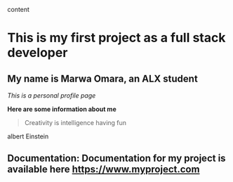 content
# This is my first project as a full stack developer

## My name is Marwa Omara, an ALX student

*This is a personal profile page*

**Here are some information about me**

> Creativity is intelligence having fun 

<p>albert Einstein</p>

## Documentation: Documentation for my project is available here https://www.myproject.com